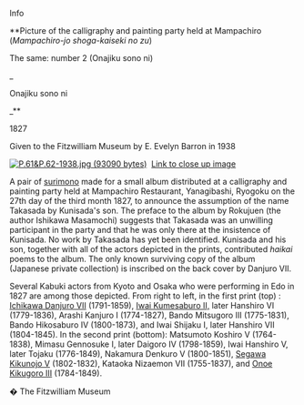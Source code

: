 Info

**Picture of the calligraphy and painting party held at Mampachiro (_Mampachiro-jo shoga-kaiseki no zu_)

The same: number 2 (Onajiku sono ni)

_

Onajiku sono ni

_**

1827

Given to the Fitzwilliam Museum by E. Evelyn Barron in 1938

[![P.61&P.62-1938.jpg (93090 bytes)](P.61P.62-1938_small1.jpg)](KUN/kunpt36162.htm)  [Link to close up image](KUN/kunpt361.htm)

A pair of [surimono](textP.htm) made for a small album distributed at a calligraphy and painting party held at Mampachiro Restaurant, Yanagibashi, Ryogoku on the 27th day of the third month 1827, to announce the assumption of the name Takasada by Kunisada's son. The preface to the album by Rokujuen (the author Ishikawa Masamochi) suggests that Takasada was an unwilling participant in the party and that he was only there at the insistence of Kunisada. No work by Takasada has yet been identified. Kunisada and his son, together with all of the actors depicted in the prints, contributed _haikai_ poems to the album. The only known surviving copy of the album (Japanese private collection) is inscribed on the back cover by Danjuro VII.

Several Kabuki actors from Kyoto and Osaka who were performing in Edo in 1827 are among those depicted. From right to left, in the first print (top) : [Ichikawa Danjuro VII](Group8pt3.htm) (1791-1859), [Iwai Kumesaburo II,](Group19.htm) later Hanshiro VI (1779-1836), Arashi Kanjuro I (1774-1827), Bando Mitsugoro III (1775-1831), Bando Hikosaburo IV (1800-1873), and Iwai Shijaku I, later Hanshiro VII (1804-1845). In the second print (bottom): Matsumoto Koshiro V (1764-1838), Mimasu Gennosuke I, later Daigoro IV (1798-1859), Iwai Hanshiro V, later Tojaku (1776-1849), Nakamura Denkuro V (1800-1851), [Segawa Kikunojo V](Group7.htm) (1802-1832), Kataoka Nizaemon VII (1755-1837), and [Onoe Kikugoro III](Group16pt1.htm) (1784-1849).



� The Fitzwilliam Museum
